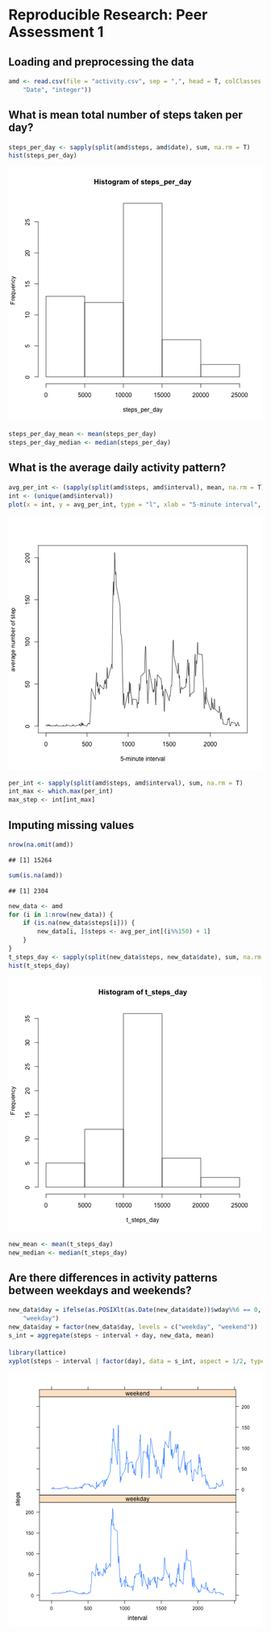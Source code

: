 Reproducible Research: Peer Assessment 1
========================================================

## Loading and preprocessing the data


```r
amd <- read.csv(file = "activity.csv", sep = ",", head = T, colClasses = c("integer", 
    "Date", "integer"))
```


## What is mean total number of steps taken per day?


```r
steps_per_day <- sapply(split(amd$steps, amd$date), sum, na.rm = T)
hist(steps_per_day)
```

![plot of chunk unnamed-chunk-2](figure/unnamed-chunk-2.png) 

```r
steps_per_day_mean <- mean(steps_per_day)
steps_per_day_median <- median(steps_per_day)
```


## What is the average daily activity pattern?


```r
avg_per_int <- (sapply(split(amd$steps, amd$interval), mean, na.rm = T))
int <- (unique(amd$interval))
plot(x = int, y = avg_per_int, type = "l", xlab = "5-minute interval", ylab = "average number of step")
```

![plot of chunk unnamed-chunk-3](figure/unnamed-chunk-3.png) 

```r
per_int <- sapply(split(amd$steps, amd$interval), sum, na.rm = T)
int_max <- which.max(per_int)
max_step <- int[int_max]
```


## Imputing missing values


```r
nrow(na.omit(amd))
```

```
## [1] 15264
```

```r
sum(is.na(amd))
```

```
## [1] 2304
```

```r
new_data <- amd
for (i in 1:nrow(new_data)) {
    if (is.na(new_data$steps[i])) {
        new_data[i, ]$steps <- avg_per_int[(i%%150) + 1]
    }
}
t_steps_day <- sapply(split(new_data$steps, new_data$date), sum, na.rm = T)
hist(t_steps_day)
```

![plot of chunk unnamed-chunk-4](figure/unnamed-chunk-4.png) 

```r
new_mean <- mean(t_steps_day)
new_median <- median(t_steps_day)
```


## Are there differences in activity patterns between weekdays and weekends?


```r
new_data$day = ifelse(as.POSIXlt(as.Date(new_data$date))$wday%%6 == 0, "weekend", 
    "weekday")
new_data$day = factor(new_data$day, levels = c("weekday", "weekend"))
s_int = aggregate(steps ~ interval + day, new_data, mean)

library(lattice)
xyplot(steps ~ interval | factor(day), data = s_int, aspect = 1/2, type = "l")
```

![plot of chunk unnamed-chunk-5](figure/unnamed-chunk-5.png) 

